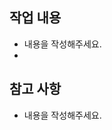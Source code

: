 ## 작업 내용
- 내용을 작성해주세요.
- 

## 참고 사항 
- 내용을 작성해주세요.

<!-- PR명은 라벨명: 작업명 #이슈번호 로 작성해주세요 -->
<!-- Docs: PR 템플릿 추가 #12 -->
